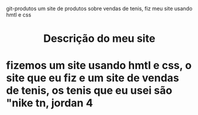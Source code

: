  git-produtos
 um site de produtos sobre vendas de tenis, fiz meu site usando hmtl e css 
 <h1 align="center"> Descrição do meu site</h1>
 <h1><p>fizemos um site usando hmtl e css, o site que eu fiz e um site de vendas de tenis, os tenis que eu usei são "nike tn, jordan 4 </p></h1>
